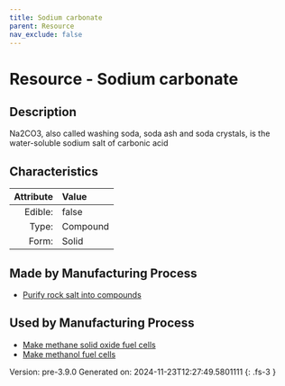 ```yaml
---
title: Sodium carbonate
parent: Resource
nav_exclude: false
---
```

# Resource - Sodium carbonate

## Description
Na2CO3, also called washing soda,&#10;&#9;&#9;soda ash and soda crystals, is the water-soluble sodium salt of carbonic acid&#10;&#9;

## Characteristics

| Attribute      | Value |
|--------:|:------|
|Edible:|false|
|Type:|Compound|
|Form:|Solid|
 
## Made by Manufacturing Process

- [Purify rock salt into compounds](../process/purify-rock-salt-into-compounds.html)

## Used by Manufacturing Process

- [Make methane solid oxide fuel cells](../process/make-methane-solid-oxide-fuel-cells.html)
- [Make methanol fuel cells](../process/make-methanol-fuel-cells.html)


    

Version: pre-3.9.0 Generated on: 2024-11-23T12:27:49.5801111
{: .fs-3 }
